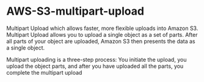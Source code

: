 # AWS-S3-multipart-upload
Multipart Upload which allows faster, more flexible uploads into Amazon S3. 
Multipart Upload allows you to upload a single object as a set of parts. 
After all parts of your object are uploaded, Amazon S3 then presents the data as a single object.

Multipart uploading is a three-step process: You initiate the upload, you upload the object parts, and after you have uploaded all the parts, you complete the multipart upload
